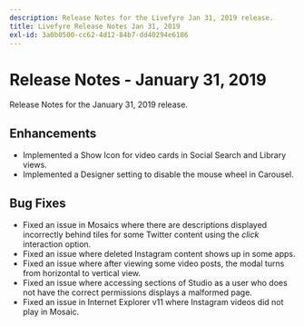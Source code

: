 ```yaml
---
description: Release Notes for the Livefyre Jan 31, 2019 release.
title: Livefyre Release Notes Jan 31, 2019
exl-id: 3a0b0500-cc62-4d12-84b7-dd40294e6186
---
```

# Release Notes - January 31, 2019

Release Notes for the January 31, 2019 release.

## Enhancements

* Implemented a Show Icon for video cards in Social Search and Library views.
* Implemented a Designer setting to disable the mouse wheel in Carousel.

## Bug Fixes

* Fixed an issue in Mosaics where there are descriptions displayed incorrectly behind tiles for some Twitter content using the *click* interaction option.
* Fixed an issue where deleted Instagram content shows up in some apps.
* Fixed an issue where after viewing some video posts, the modal turns from horizontal to vertical view.
* Fixed an issue where accessing sections of Studio as a user who does not have the correct permissions displays a malformed page.
* Fixed an issue in Internet Explorer v11 where Instagram videos did not play in Mosaic.

